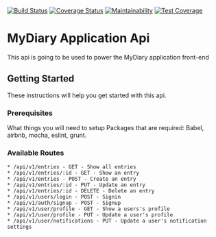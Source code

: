 [![Build Status](https://travis-ci.org/kampkelly/MyDiaryApi.svg?branch=ft-Add-tests-and-improve-coverage-#159926028)](https://travis-ci.org/kampkelly/MyDiaryApi) [![Coverage Status](https://coveralls.io/repos/github/kampkelly/MyDiaryApi/badge.svg?branch=ft-Add-tests-and-improve-coverage-#159926028)](https://coveralls.io/github/kampkelly/MyDiaryApi?branch=ft-Add-tests-and-improve-coverage-#159926028) [![Maintainability](https://api.codeclimate.com/v1/badges/6d877ab9590a243bf8db/maintainability)](https://codeclimate.com/github/kampkelly/MyDiaryApi/maintainability) [![Test Coverage](https://api.codeclimate.com/v1/badges/6d877ab9590a243bf8db/test_coverage)](https://codeclimate.com/github/kampkelly/MyDiaryApi/test_coverage)

# MyDiary Application Api

This api is going to be used to power the MyDiary application front-end

## Getting Started

These instructions will help you get started with this api.


### Prerequisites

What things you will need to setup
Packages that are required:
Babel, airbnb, mocha, eslint, grunt.

### Available Routes

```
* /api/v1/entries - GET - Show all entries
* /api/v1/entries/:id - GET - Show an entry
* /api/v1/entries - POST - Create an entry
* /api/v1/entries/:id - PUT - Update an entry
* /api/v1/entries/:id - DELETE - Delete an entry
* /api/v1/users/login - POST - Signin
* /api/v1/auth/signup - POST - Signup
* /api/v1/user/profile - GET - Show a users's profile
* /api/v1/user/profile - PUT - Update a user's profile
* /api/v1/user/notifications - PUT - Update a user's notification settings
```
